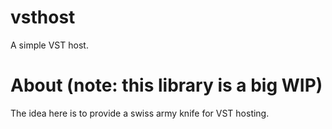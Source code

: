 # vsthost
A simple VST host.

# About (note: this library is a big WIP)
The idea here is to provide a swiss army knife for VST hosting.<br>
